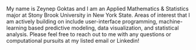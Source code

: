My name is Zeynep Goktas and I am an Applied Mathematics & Statistics major at Stony Brook University in New York State. 
Areas of interest that I am actively building on include user-interface programming, machine-learning based predictive modeling, data visualization, and statistical analysis. 
Please feel free to reach out to me with any questions or computational pursuits at my listed email or Linkedin! 
